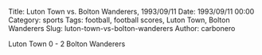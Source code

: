 Title: Luton Town vs. Bolton Wanderers, 1993/09/11
Date: 1993/09/11 00:00
Category: sports
Tags: football, football scores, Luton Town, Bolton Wanderers
Slug: luton-town-vs-bolton-wanderers
Author: carbonero


Luton Town 0 - 2 Bolton Wanderers
